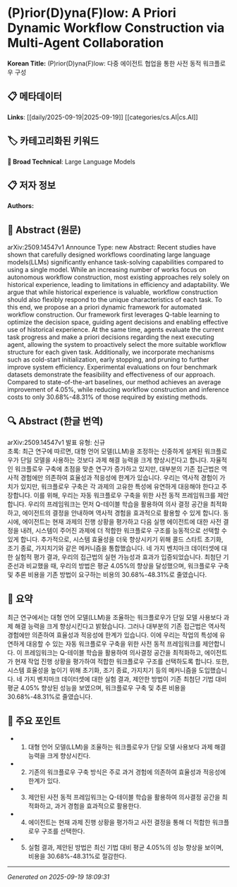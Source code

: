 
# (P)rior(D)yna(F)low: A Priori Dynamic Workflow Construction via Multi-Agent Collaboration

**Korean Title:** (P)rior(D)yna(F)low: 다중 에이전트 협업을 통한 사전 동적 워크플로우 구성

## 📋 메타데이터

**Links**: [[daily/2025-09-19|2025-09-19]] [[categories/cs.AI|cs.AI]]

## 🏷️ 카테고리화된 키워드
**🔬 Broad Technical**: Large Language Models

## 📋 저자 정보

**Authors:** 

## 📄 Abstract (원문)

arXiv:2509.14547v1 Announce Type: new 
Abstract: Recent studies have shown that carefully designed workflows coordinating large language models(LLMs) significantly enhance task-solving capabilities compared to using a single model. While an increasing number of works focus on autonomous workflow construction, most existing approaches rely solely on historical experience, leading to limitations in efficiency and adaptability. We argue that while historical experience is valuable, workflow construction should also flexibly respond to the unique characteristics of each task. To this end, we propose an a priori dynamic framework for automated workflow construction. Our framework first leverages Q-table learning to optimize the decision space, guiding agent decisions and enabling effective use of historical experience. At the same time, agents evaluate the current task progress and make a priori decisions regarding the next executing agent, allowing the system to proactively select the more suitable workflow structure for each given task. Additionally, we incorporate mechanisms such as cold-start initialization, early stopping, and pruning to further improve system efficiency. Experimental evaluations on four benchmark datasets demonstrate the feasibility and effectiveness of our approach. Compared to state-of-the-art baselines, our method achieves an average improvement of 4.05%, while reducing workflow construction and inference costs to only 30.68%-48.31% of those required by existing methods.

## 🔍 Abstract (한글 번역)

arXiv:2509.14547v1 발표 유형: 신규  
초록: 최근 연구에 따르면, 대형 언어 모델(LLM)을 조정하는 신중하게 설계된 워크플로우가 단일 모델을 사용하는 것보다 과제 해결 능력을 크게 향상시킨다고 합니다. 자율적인 워크플로우 구축에 초점을 맞춘 연구가 증가하고 있지만, 대부분의 기존 접근법은 역사적 경험에만 의존하여 효율성과 적응성에 한계가 있습니다. 우리는 역사적 경험이 가치가 있지만, 워크플로우 구축은 각 과제의 고유한 특성에 유연하게 대응해야 한다고 주장합니다. 이를 위해, 우리는 자동 워크플로우 구축을 위한 사전 동적 프레임워크를 제안합니다. 우리의 프레임워크는 먼저 Q-테이블 학습을 활용하여 의사 결정 공간을 최적화하고, 에이전트의 결정을 안내하며 역사적 경험을 효과적으로 활용할 수 있게 합니다. 동시에, 에이전트는 현재 과제의 진행 상황을 평가하고 다음 실행 에이전트에 대한 사전 결정을 내려, 시스템이 주어진 과제에 더 적합한 워크플로우 구조를 능동적으로 선택할 수 있게 합니다. 추가적으로, 시스템 효율성을 더욱 향상시키기 위해 콜드 스타트 초기화, 조기 종료, 가지치기와 같은 메커니즘을 통합했습니다. 네 가지 벤치마크 데이터셋에 대한 실험적 평가 결과, 우리의 접근법의 실현 가능성과 효과가 입증되었습니다. 최첨단 기준선과 비교했을 때, 우리의 방법은 평균 4.05%의 향상을 달성했으며, 워크플로우 구축 및 추론 비용을 기존 방법이 요구하는 비용의 30.68%-48.31%로 줄였습니다.

## 📝 요약

최근 연구에서는 대형 언어 모델(LLM)을 조율하는 워크플로우가 단일 모델 사용보다 과제 해결 능력을 크게 향상시킨다고 밝혔습니다. 그러나 대부분의 기존 접근법은 역사적 경험에만 의존하여 효율성과 적응성에 한계가 있습니다. 이에 우리는 작업의 특성에 유연하게 대응할 수 있는 자동 워크플로우 구축을 위한 사전 동적 프레임워크를 제안합니다. 이 프레임워크는 Q-테이블 학습을 활용하여 의사결정 공간을 최적화하고, 에이전트가 현재 작업 진행 상황을 평가하여 적합한 워크플로우 구조를 선택하도록 합니다. 또한, 시스템 효율성을 높이기 위해 초기화, 조기 종료, 가지치기 등의 메커니즘을 도입했습니다. 네 가지 벤치마크 데이터셋에 대한 실험 결과, 제안한 방법이 기존 최첨단 기법 대비 평균 4.05% 향상된 성능을 보였으며, 워크플로우 구축 및 추론 비용을 30.68%-48.31%로 줄였습니다.

## 🎯 주요 포인트

- 1. 대형 언어 모델(LLM)을 조율하는 워크플로우가 단일 모델 사용보다 과제 해결 능력을 크게 향상시킨다.

- 2. 기존의 워크플로우 구축 방식은 주로 과거 경험에 의존하여 효율성과 적응성에 한계가 있다.

- 3. 제안된 사전 동적 프레임워크는 Q-테이블 학습을 활용하여 의사결정 공간을 최적화하고, 과거 경험을 효과적으로 활용한다.

- 4. 에이전트는 현재 과제 진행 상황을 평가하고 사전 결정을 통해 더 적합한 워크플로우 구조를 선택한다.

- 5. 실험 결과, 제안된 방법은 최신 기법 대비 평균 4.05%의 성능 향상을 보이며, 비용을 30.68%-48.31%로 절감한다.

---

*Generated on 2025-09-19 18:09:31*